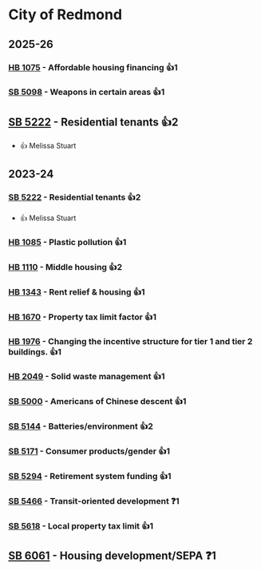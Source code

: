 # City of Redmond
## 2025-26

### [HB 1075](/bill/2025-26/hb/1075/) - Affordable housing financing 👍1  

### [SB 5098](/bill/2025-26/sb/5098/) - Weapons in certain areas 👍1  

## [SB 5222](/bill/2025-26/sb/5222/) - Residential tenants 👍2  
* 👍 Melissa Stuart

## 2023-24

### [SB 5222](/bill/2023-24/sb/5222/) - Residential tenants 👍2  
* 👍 Melissa Stuart

### [HB 1085](/bill/2023-24/hb/1085/) - Plastic pollution 👍1  

### [HB 1110](/bill/2023-24/hb/1110/) - Middle housing 👍2  

### [HB 1343](/bill/2023-24/hb/1343/) - Rent relief & housing 👍1  

### [HB 1670](/bill/2023-24/hb/1670/) - Property tax limit factor 👍1  

### [HB 1976](/bill/2023-24/hb/1976/) - Changing the incentive structure for tier 1 and tier 2 buildings. 👍1  

### [HB 2049](/bill/2023-24/hb/2049/) - Solid waste management 👍1  

### [SB 5000](/bill/2023-24/sb/5000/) - Americans of Chinese descent 👍1  

### [SB 5144](/bill/2023-24/sb/5144/) - Batteries/environment 👍2  

### [SB 5171](/bill/2023-24/sb/5171/) - Consumer products/gender 👍1  

### [SB 5294](/bill/2023-24/sb/5294/) - Retirement system funding 👍1  

### [SB 5466](/bill/2023-24/sb/5466/) - Transit-oriented development   ❓1

### [SB 5618](/bill/2023-24/sb/5618/) - Local property tax limit 👍1  

## [SB 6061](/bill/2023-24/sb/6061/) - Housing development/SEPA   ❓1
